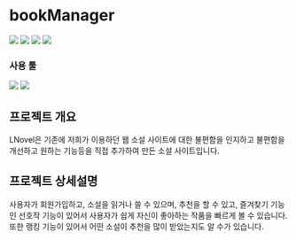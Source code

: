 # bookManager

<p>
  <img src="https://img.shields.io/badge/HTML5-E34F26?style=flat&logo=HTML5&logoColor=white">
  <img src="https://img.shields.io/badge/CSS3-1572B6?style=flat&logo=CSS3&logoColor=white">
  <img src="https://img.shields.io/badge/JavaScript-F7DF1E?style=flat&logo=JavaScript&logoColor=black">
  <img src="https://img.shields.io/badge/JAVA-007396?style=flat-square&logo=OpenJDK&logoColor=white">
</p>

### 사용 툴

<p>
  <img src="https://img.shields.io/badge/Visual%20Studio%20Code-007ACC?style=flat&logo=Visual%20Studio%20Code&logoColor=white">
  <img src="https://img.shields.io/badge/Eclipse-FF6C37?style=flat&logo=Eclipse&logoColor=white">
</p>



## 프로젝트 개요

LNovel은 기존에 저희가 이용하던 웹 소설 사이트에 대한 불편함을 인지하고 불편함을 개선하고 원하는 기능등을 직접 추가하여 만든 소설 사이트입니다.

## 프로젝트 상세설명

사용자가 회원가입하고, 소설을 읽거나 쓸 수 있으며, 추천을 할 수 있고, 
즐겨찾기 기능인 선호작 기능이 있어서 사용자가 쉽게 자신이 좋아하는 작품을 빠르게 볼 수 있습니다.
또한 랭킹 기능이 있어서 어떤 소설이 추천을 많이 받았는지도 알 수가 있습니다.
